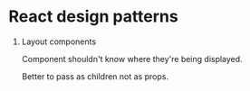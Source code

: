 # React design patterns

1. Layout components

   Component shouldn't know where they're being displayed.

   Better to pass as children not as props.
